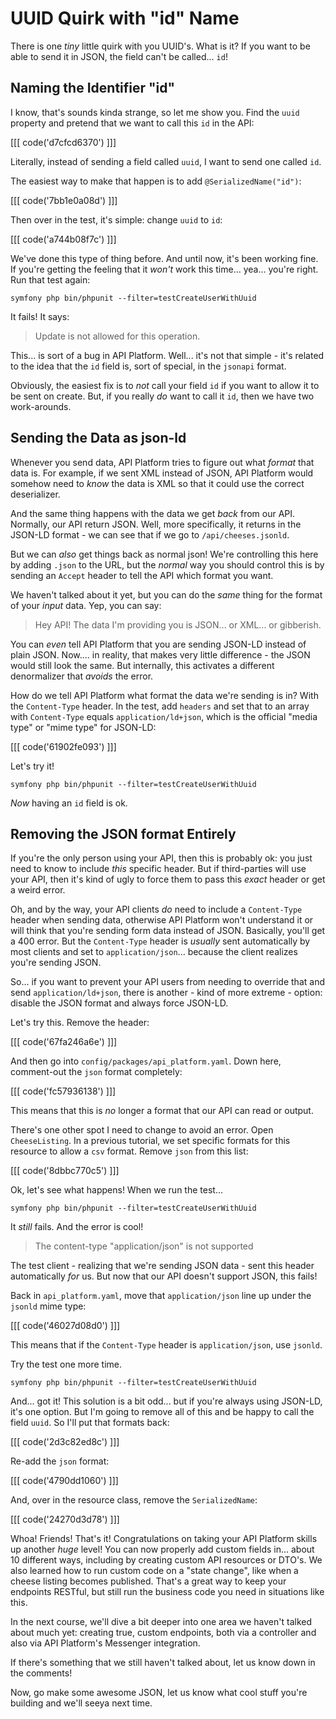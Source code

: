 # UUID Quirk with "id" Name

There is one *tiny* little quirk with you UUID's. What is it? If you want to be
able to send it in JSON, the field can't be called... `id`!

## Naming the Identifier "id"

I know, that's sounds kinda strange, so let me show you. Find the `uuid` property
and pretend that we want to call this `id` in the API:

[[[ code('d7cfcd6370') ]]]

Literally, instead of sending a field called `uuid`, I want to send one called `id`.

The easiest way to make that happen is to add `@SerializedName("id")`:

[[[ code('7bb1e0a08d') ]]]

Then over in the test, it's simple: change `uuid` to `id`:

[[[ code('a744b08f7c') ]]]

We've done this type of thing before. And until now, it's been working fine. If
you're getting the feeling that it *won't* work this time... yea... you're right.
Run that test again:

```terminal-silent
symfony php bin/phpunit --filter=testCreateUserWithUuid
```

It fails! It says:

> Update is not allowed for this operation.

This... is sort of a bug in API Platform. Well... it's not that simple - it's related
to the idea that the `id` field is, sort of special, in the `jsonapi` format.

Obviously, the easiest fix is to *not* call your field `id` if you want to allow
it to be sent on create. But, if you really *do* want to call it `id`, then we
have two work-arounds.

## Sending the Data as json-ld

Whenever you send data, API Platform tries to figure out what *format* that data
is. For example, if we sent XML instead of JSON, API Platform would somehow need
to *know* the data is XML so that it could use the correct deserializer.

And the same thing happens with the data we get *back* from our API. Normally,
our API return JSON. Well, more specifically, it returns in the JSON-LD format -
we can see that if we go to `/api/cheeses.jsonld`.

But we can *also* get things back as normal json! We're controlling this here
by adding `.json` to the URL, but the *normal* way you should control this is
by sending an `Accept` header to tell the API which format you want.

We haven't talked about it yet, but you can do the *same* thing for the format
of your *input* data. Yep, you can say:

> Hey API! The data I'm providing you is JSON... or XML... or gibberish.

You can *even* tell API Platform that you are sending JSON-LD instead of plain JSON.
Now.... in reality, that makes very little difference - the JSON would still look
the same. But internally, this activates a different denormalizer that *avoids*
the error.

How do we tell API Platform what format the data we're sending is in? With the
`Content-Type` header. In the test, add `headers` and set that to an array with
`Content-Type` equals `application/ld+json`, which is the official "media type"
or "mime type" for JSON-LD:

[[[ code('61902fe093') ]]]

Let's try it!

```terminal-silent
symfony php bin/phpunit --filter=testCreateUserWithUuid
```

*Now* having an `id` field is ok.

## Removing the JSON format Entirely

If you're the only person using your API, then this is probably ok: you just
need to know to include *this* specific header. But if third-parties will use
your API, then it's kind of ugly to force them to pass this *exact* header or
get a weird error.

Oh, and by the way, your API clients *do* need to include a `Content-Type` header
when sending data, otherwise API Platform won't understand it or will think that
you're sending form data instead of JSON. Basically, you'll get a 400 error. But
the `Content-Type` header is *usually* sent automatically by most clients and set
to `application/json`... because the client realizes you're sending JSON.

So... if you want to prevent your API users from needing to override that and
send `application/ld+json`, there is another - kind of more extreme - option:
disable the JSON format and always force JSON-LD.

Let's try this. Remove the header:

[[[ code('67fa246a6e') ]]]

And then go into `config/packages/api_platform.yaml`. Down here, comment-out the
`json` format completely:

[[[ code('fc57936138') ]]]

This means that this is *no* longer a format that our API can read or output.

There's one other spot I need to change to avoid an error. Open `CheeseListing`.
In a previous tutorial, we set specific formats for this resource to allow a `csv`
format. Remove `json` from this list:

[[[ code('8dbbc770c5') ]]]

Ok, let's see what happens! When we run the test...

```terminal-silent
symfony php bin/phpunit --filter=testCreateUserWithUuid
```

It *still* fails. And the error is cool!

> The content-type "application/json" is not supported

The test client - realizing that we're sending JSON data - sent this header
automatically *for* us. But now that our API doesn't support JSON, this fails!

Back in `api_platform.yaml`, move that `application/json` line up under the
`jsonld` mime type:

[[[ code('46027d08d0') ]]]

This means that if the `Content-Type` header is `application/json`, use `jsonld`.

Try the test one more time.

```terminal-silent
symfony php bin/phpunit --filter=testCreateUserWithUuid
```

And... got it! This solution is a bit odd... but if you're always using JSON-LD,
it's one option. But I'm going to remove all of this and be happy to call the field
`uuid`. So I'll put that formats back:

[[[ code('2d3c82ed8c') ]]]

Re-add the `json` format:

[[[ code('4790dd1060') ]]]

And, over in the resource class, remove the `SerializedName`:

[[[ code('24270d3d78') ]]]

Whoa! Friends! That's it! Congratulations on taking your API Platform skills up
another *huge* level! You can now properly add custom fields in... about 10 different
ways, including by creating custom API resources or DTO's. We also learned how
to run custom code on a "state change", like when a cheese listing becomes
published. That's a great way to keep your endpoints RESTful, but still run
the business code you need in situations like this.

In the next course, we'll dive a bit deeper into one area we haven't talked about
much yet: creating true, custom endpoints, both via a controller and also via
API Platform's Messenger integration.

If there's something that we still haven't talked about, let us know down in the
comments!

Now, go make some awesome JSON, let us know what cool stuff you're building and
we'll seeya next time.
